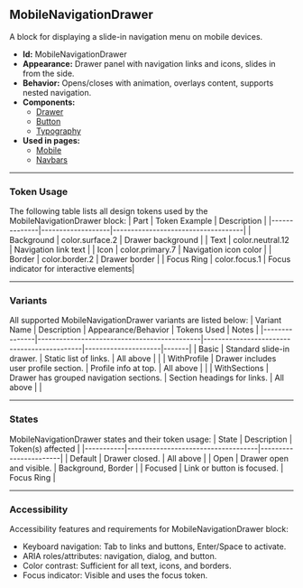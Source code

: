 ## MobileNavigationDrawer
A block for displaying a slide-in navigation menu on mobile devices.
- **Id:** MobileNavigationDrawer
- **Appearance:** Drawer panel with navigation links and icons, slides in from the side.
- **Behavior:** Opens/closes with animation, overlays content, supports nested navigation.
- **Components:**
  - [Drawer](../components/Drawer.md)
  - [Button](../components/Button.md)
  - [Typography](../components/Typography.md)
- **Used in pages:**
  - [Mobile](../pages/Mobile.md)
  - [Navbars](../pages/Navbars.md)

---

### Token Usage
The following table lists all design tokens used by the MobileNavigationDrawer block:
| Part         | Token Example      | Description                        |
|--------------|-------------------|------------------------------------|
| Background   | color.surface.2   | Drawer background                  |
| Text         | color.neutral.12  | Navigation link text               |
| Icon         | color.primary.7   | Navigation icon color              |
| Border       | color.border.2    | Drawer border                      |
| Focus Ring   | color.focus.1     | Focus indicator for interactive elements|

---

### Variants
All supported MobileNavigationDrawer variants are listed below:
| Variant Name   | Description                                 | Appearance/Behavior                        | Tokens Used         | Notes |
|---------------|---------------------------------------------|--------------------------------------------|---------------------|-------|
| Basic         | Standard slide-in drawer.                    | Static list of links.                      | All above           |       |
| WithProfile   | Drawer includes user profile section.        | Profile info at top.                       | All above           |       |
| WithSections  | Drawer has grouped navigation sections.      | Section headings for links.                | All above           |       |

---

### States
MobileNavigationDrawer states and their token usage:
| State     | Description                        | Token(s) affected      |
|-----------|------------------------------------|-----------------------|
| Default   | Drawer closed.                     | All above             |
| Open      | Drawer open and visible.           | Background, Border    |
| Focused   | Link or button is focused.         | Focus Ring            |

---

### Accessibility
Accessibility features and requirements for MobileNavigationDrawer block:
- Keyboard navigation: Tab to links and buttons, Enter/Space to activate.
- ARIA roles/attributes: navigation, dialog, and button.
- Color contrast: Sufficient for all text, icons, and borders.
- Focus indicator: Visible and uses the focus token.
